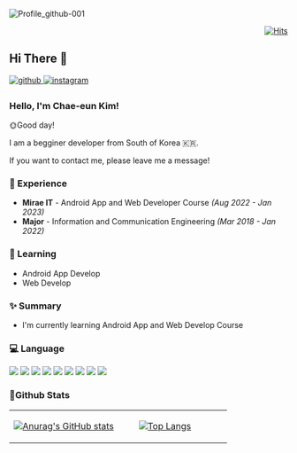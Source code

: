 ![Profile_github-001](https://user-images.githubusercontent.com/114280483/210793718-7d77db9b-9504-4cc5-b1be-0e9553be5970.jpg)

<div align="right">

[![Hits](https://hits.seeyoufarm.com/api/count/incr/badge.svg?url=https%3A%2F%2Fgithub.com%2Fchaeun2066&count_bg=%23C5AAE3&title_bg=%238C8C8C&icon=&icon_color=%23E7E7E7&title=Profile+views&edge_flat=true)](https://github.com/chaeun2066)

</div>  
  
## Hi There 👋  

<a href="https://github.com/chaeun2066" target="_blank">
<img src=https://img.shields.io/badge/github-%2324292e.svg?&style=for-the-badge&logo=github&logoColor=white alt=github style="margin-bottom: 5px;" />
</a>
<a href="https://instagram.com/haqqy_life" target="_blank">
<img src=https://img.shields.io/badge/instagram-%23000000.svg?&style=for-the-badge&logo=instagram&logoColor=white&color=dd2a7b alt=instagram style="margin-bottom: 5px;" />
</a>

### Hello, I'm Chae-eun Kim!
  
🌞Good day!
  
I am a begginer developer from South of Korea 🇰🇷. 
  
If you want to contact me, please leave me a message!


### 💫 Experience
- **Mirae IT** - Android App and Web Developer Course *(Aug 2022 - Jan 2023)*
- **Major** - Information and Communication Engineering *(Mar 2018 - Jan 2022)*

### 📕 Learning
- Android App Develop
- Web Develop

### ✨ Summary
- I'm currently learning Android App and Web Develop Course

### 💻 Language
<img src="https://img.shields.io/badge/Android-3DDC84?style=flat-square&logo=Android&logoColor=white"/>  <img src="https://img.shields.io/badge/Kotlin-7F52FF?style=flat-square&logo=Kotlin&logoColor=white"/>  <img src="https://img.shields.io/badge/Github-F05032?style=flat-square&logo=github&logoColor=white"/>  <img src="https://img.shields.io/badge/JavaScript-F7DF1E?style=flat-square&logo=JavaScript&logoColor=white"/>  <img src="https://img.shields.io/badge/PHP-777BB4?style=flat-square&logo=PHP&logoColor=white"/>  <img src="https://img.shields.io/badge/CSS3-1572B6?style=flat-square&logo=CSS3&logoColor=white"/>  <img src="https://img.shields.io/badge/HTML5-E34F26?style=flat-square&logo=HTML5&logoColor=white"/>  <img src="https://img.shields.io/badge/MySQL-4479A1?style=flat-square&logo=MySQL&logoColor=white"/>  <img src="https://img.shields.io/badge/JAVA-007396?style=flat-square&logo=JAVA&logoColor=white"/> 

### 🌈Github Stats  
<table><tr><td valign="top" width="50%">
  
[![Anurag's GitHub stats](https://github-readme-stats.vercel.app/api?username=chaeun2066&theme=buefy)](https://github.com/chaeun2066/github-readme-stats)
  
</td><td valign="top" width="37%">
  
[![Top Langs](https://github-readme-stats.vercel.app/api/top-langs/?username=chaeun2066&layout=compact&theme=buefy)](https://github.com/chaeun2066/github-readme-stats)

</td></tr></table>  

<br/>  
<!--
**chaeun/chaeun2066** is a ✨ _special_ ✨ repository because its `README.md` (this file) appears on your GitHub profile.

Here are some ideas to get you started:

- 🔭 I’m currently working on ...
- 🌱 I’m currently learning ...
- 👯 I’m looking to collaborate on ...
- 🤔 I’m looking for help with ...
- 💬 Ask me about ...
- 📫 How to reach me: ...
- 😄 Pronouns: ...
- ⚡ Fun fact: ...
- ...
-->
